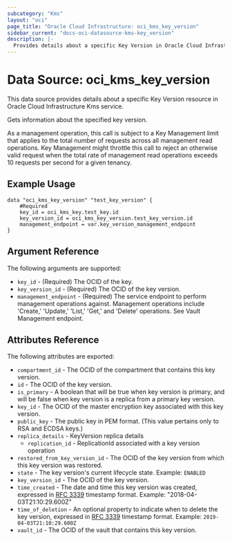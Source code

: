 ```yaml
---
subcategory: "Kms"
layout: "oci"
page_title: "Oracle Cloud Infrastructure: oci_kms_key_version"
sidebar_current: "docs-oci-datasource-kms-key_version"
description: |-
  Provides details about a specific Key Version in Oracle Cloud Infrastructure Kms service
---
```


# Data Source: oci_kms_key_version
This data source provides details about a specific Key Version resource in Oracle Cloud Infrastructure Kms service.

Gets information about the specified key version.

As a management operation, this call is subject to a Key Management limit that applies to the total number
of requests across all management read operations. Key Management might throttle this call to reject an
otherwise valid request when the total rate of management read operations exceeds 10 requests per second
for a given tenancy.


## Example Usage

```hcl
data "oci_kms_key_version" "test_key_version" {
	#Required
	key_id = oci_kms_key.test_key.id
	key_version_id = oci_kms_key_version.test_key_version.id
	management_endpoint = var.key_version_management_endpoint
}
```

## Argument Reference

The following arguments are supported:

* `key_id` - (Required) The OCID of the key.
* `key_version_id` - (Required) The OCID of the key version.
* `management_endpoint` - (Required) The service endpoint to perform management operations against. Management operations include 'Create,' 'Update,' 'List,' 'Get,' and 'Delete' operations. See Vault Management endpoint.


## Attributes Reference

The following attributes are exported:

* `compartment_id` - The OCID of the compartment that contains this key version.
* `id` - The OCID of the key version.
* `is_primary` - A boolean that will be true when key version is primary, and will be false when key version is a replica from a primary key version.
* `key_id` - The OCID of the master encryption key associated with this key version.
* `public_key` - The public key in PEM format. (This value pertains only to RSA and ECDSA keys.) 
* `replica_details` - KeyVersion replica details 
	* `replication_id` - ReplicationId associated with a key version operation 
* `restored_from_key_version_id` - The OCID of the key version from which this key version was restored.
* `state` - The key version's current lifecycle state.  Example: `ENABLED` 
* `key_version_id` - The OCID of the key version.
* `time_created` - The date and time this key version was created, expressed in [RFC 3339](https://tools.ietf.org/html/rfc3339) timestamp format.  Example: "2018-04-03T21:10:29.600Z" 
* `time_of_deletion` - An optional property to indicate when to delete the key version, expressed in [RFC 3339](https://tools.ietf.org/html/rfc3339) timestamp format. Example: `2019-04-03T21:10:29.600Z` 
* `vault_id` - The OCID of the vault that contains this key version.

